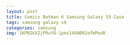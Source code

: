 ```yaml
---
layout: post
title: Comics Batman 6 Samsung Galaxy S9 Case
tags: samsung galaxy s9
categories: samsung
img: 1KPNIKXZjPRuY8-1pmz14GNBR1ofWPedK
---
```

